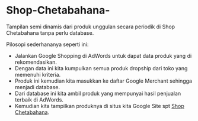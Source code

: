 # Shop-Chetabahana-
Tampilan semi dinamis dari produk unggulan secara periodik di Shop Chetabahana tanpa perlu database.

Pilosopi sederhananya seperti ini:  
- Jalankan Google Shopping di AdWords untuk dapat data produk yang di rekomendasikan.  
- Dengan data ini kita kumpulkan semua produk dropship dari toko yang memenuhi kriteria.  
- Produk ini kemudian kita masukkan ke daftar Google Merchant sehingga menjadi database.  
- Dari database ini kita ambil produk yang mempunyai hasil penjualan terbaik di AdWords.  
- Kemudian kita tampilkan produknya di situs kita Google Site spt [Shop Chetabahana](http://shop.chetabahana.com/).





